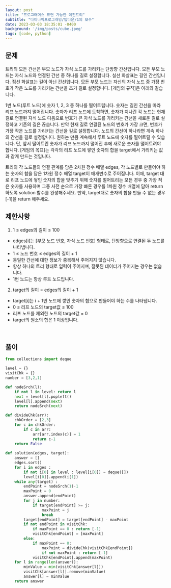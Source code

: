```yaml
---
layout: post
title: "프로그래머스 표현 가능한 이진트리"
subtitle: "다이나믹프로그래밍/탑다운/1의 보수"
date: 2023-03-03 18:35:01 -0400
background: '/img/posts/cube.jpeg'
tags: [code, python]
---
```

## 문제

트리의 모든 간선은 부모 노드가 자식 노드를 가리키는 단방향 간선입니다.
모든 부모 노드는 자식 노드와 연결된 간선 중 하나를 길로 설정합니다.
실선 화살표는 길인 간선입니다.
점선 화살표는 길이 아닌 간선입니다.
모든 부모 노드는 자신의 자식 노드 중 가장 번호가 작은 노드를 가리키는 간선을 초기 길로 설정합니다.
[게임의 규칙]은 아래와 같습니다.

1번 노드(루트 노드)에 숫자 1, 2, 3 중 하나를 떨어트립니다.
숫자는 길인 간선을 따라 리프 노드까지 떨어집니다.
숫자가 리프 노드에 도착하면, 숫자가 지나간 각 노드는 현재 길로 연결된 자식 노드 다음으로 번호가 큰 자식 노드를 가리키는 간선을 새로운 길로 설정하고 기존의 길은 끊습니다.
만약 현재 길로 연결된 노드의 번호가 가장 크면, 번호가 가장 작은 노드를 가리키는 간선을 길로 설정합니다.
노드의 간선이 하나라면 계속 하나의 간선을 길로 설정합니다.
원하는 만큼 계속해서 루트 노드에 숫자를 떨어트릴 수 있습니다.
단, 앞서 떨어트린 숫자가 리프 노드까지 떨어진 후에 새로운 숫자를 떨어트려야 합니다.
[게임의 목표]는 각각의 리프 노드에 쌓인 숫자의 합을 target에서 가리키는 값과 같게 만드는 것입니다.

트리의 각 노드들의 연결 관계를 담은 2차원 정수 배열 edges, 각 노드별로 만들어야 하는 숫자의 합을 담은 1차원 정수 배열 target이 매개변수로 주어집니다. 
이때, target 대로 리프 노드에 쌓인 숫자의 합을 맞추기 위해 숫자를 떨어트리는 모든 경우 중 가장 적은 숫자를 사용하며 그중 사전 순으로 가장 빠른 경우를 1차원 정수 배열에 담아 return 하도록 solution 함수를 완성해주세요. 
만약, target대로 숫자의 합을 만들 수 없는 경우 [-1]을 return 해주세요.
<br>

## 제한사항

1. 1 ≤ edges의 길이 ≤ 100
  * edges[i]는 [부모 노드 번호, 자식 노드 번호] 형태로, 단방향으로 연결된 두 노드를 나타냅니다.
  * 1 ≤ 노드 번호 ≤ edges의 길이 + 1
  * 동일한 간선에 대한 정보가 중복해서 주어지지 않습니다.
  * 항상 하나의 트리 형태로 입력이 주어지며, 잘못된 데이터가 주어지는 경우는 없습니다.
  * 1번 노드는 항상 루트 노드입니다.
2. target의 길이 = edges의 길이 + 1
  * target[i]는 i + 1번 노드에 쌓인 숫자의 합으로 만들어야 하는 수를 나타냅니다.
  * 0 ≤ 리프 노드의 target값 ≤ 100
  * 리프 노드를 제외한 노드의 target값 = 0
  * target의 원소의 합은 1 이상입니다.
<br>

## 풀이

``` python
from collections import deque

level = {}
visitChk = {}
number = [3,2,1]

def nodeSrch(l): 
    if not l in level: return l
    next = level[l].popleft()
    level[l].append(next)
    return nodeSrch(next)

def divideChk(arr):
    chkOrder = [2,3]
    for c in chkOrder:
        if c in arr: 
            arr[arr.index(c)] = 1
            return c-1
    return False        
    
def solution(edges, target): 
    answer = []
    edges.sort()
    for i in edges :
        if not i[0] in level : level[i[0]] = deque([])
        level[i[0]].append(i[1])
    while any(target) : 
        endPoint = nodeSrch(1)-1
        maxPoint = 0
        answer.append(endPoint)
        for j in number:
            if target[endPoint] >= j: 
                maxPoint = j    
                break
        target[endPoint] = target[endPoint] - maxPoint
        if not endPoint in visitChk:
            if maxPoint == 0 : return [-1]
            visitChk[endPoint] = [maxPoint]
        else:
            if maxPoint == 0:
                maxPoint = divideChk(visitChk[endPoint])
                if not maxPoint : return [-1]
            visitChk[endPoint].append(maxPoint)
    for l in range(len(answer)):
        minValue = min(visitChk[answer[l]])
        visitChk[answer[l]].remove(minValue)
        answer[l] = minValue
    return answer
```
